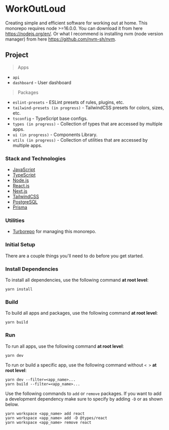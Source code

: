 # WorkOutLoud

Creating simple and efficient software for working out at home. This monorepo requires node >=16.0.0. You can download it from here https://nodejs.org/en/. Or what I recommend is installing nvm (node version manager) from here https://github.com/nvm-sh/nvm.

## Project

> Apps

- `api`
- `dashboard` - User dashboard

> Packages

- `eslint-presets` - ESLint presets of rules, plugins, etc.
- `tailwind-presets (in progress)` - TailwindCSS presets for colors, sizes, etc.
- `tsconfig` - TypeScript base configs.
- `types (in progress)` - Collection of types that are accessed by multiple apps.
- `ui (in progress)` - Components Library.
- `utils (in progress)` - Collection of utilities that are accessed by multiple apps.

### Stack and Technologies

- [JavaScript](https://www.javascript.com/)
- [TypeScript](https://www.typescriptlang.org/)
- [Node.js](https://nodejs.org/en/)
- [React.js](https://reactjs.org/)
- [Next.js](https://nextjs.org/)
- [TailwindCSS](https://tailwindcss.com/)
- [PostgreSQL](https://www.postgresql.org/)
- [Prisma](https://www.prisma.io/)

### Utilities

- [Turborepo](https://turborepo.org/) for managing this monorepo.

### Initial Setup

There are a couple things you'll need to do before you get started.

### Install Dependencies

To install all dependencies, use the following command **at root level**:

```
yarn install
```

### Build

To build all apps and packages, use the following command **at root level**:

```
yarn build
```

### Run

To run all apps, use the following command **at root level**:

```
yarn dev
```

To run or build a specific app, use the following command without `< >` **at root level**:

```
yarn dev --filter=<app_name>...
yarn build --filter=<app_name>...
```

Use the following commands to `add` or `remove` packages. If you want to add a
development dependency make sure to specify by adding `-D` or as shown below.

```
yarn workspace <app_name> add react
yarn workspace <app_name> add -D @types/react
yarn workspace <app_name> remove react
```
